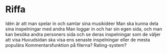 # Riffa
Idén är att man spelar in och samlar sina musikidéer
Man ska kunna dela sina inspelningar med andra
Man loggar in och har sin egen sida, och man kan besöka andra personers sida och se deras inspelningar som de väljer att visa
Huvudsidan ska visa ens senaste inspelningar eller de mesta populära 
Kommentarsfunktion på filerna? Rating-system?
